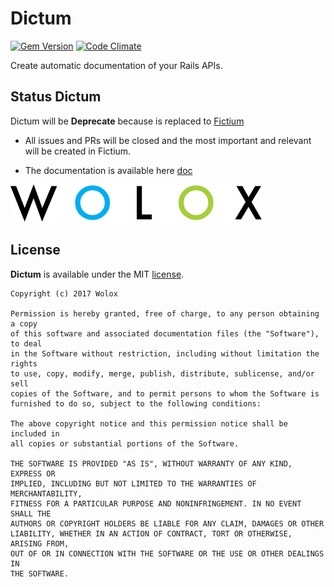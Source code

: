 # Dictum

[![Gem Version](https://badge.fury.io/rb/dictum.svg)](https://badge.fury.io/rb/dictum)
[![Code Climate](https://codeclimate.com/github/Wolox/dictum/badges/gpa.svg)](https://codeclimate.com/github/Wolox/dictum)

Create automatic documentation of your Rails APIs.

## **Status Dictum**

Dictum will be **Deprecate** because is replaced to [Fictium](https://github.com/Wolox/fictium)

* All issues and PRs will be closed and the most important and relevant will be created in Fictium.

* The documentation is available here [doc](https://github.com/Wolox/dictum/blob/master/docs/documentation.md)

![Wolox](https://raw.githubusercontent.com/Wolox/press-kit/master/logos/logo_banner.png)

## License

**Dictum** is available under the MIT [license](https://raw.githubusercontent.com/Wolox/dictum/master/LICENSE.md).

    Copyright (c) 2017 Wolox

    Permission is hereby granted, free of charge, to any person obtaining a copy
    of this software and associated documentation files (the "Software"), to deal
    in the Software without restriction, including without limitation the rights
    to use, copy, modify, merge, publish, distribute, sublicense, and/or sell
    copies of the Software, and to permit persons to whom the Software is
    furnished to do so, subject to the following conditions:

    The above copyright notice and this permission notice shall be included in
    all copies or substantial portions of the Software.

    THE SOFTWARE IS PROVIDED "AS IS", WITHOUT WARRANTY OF ANY KIND, EXPRESS OR
    IMPLIED, INCLUDING BUT NOT LIMITED TO THE WARRANTIES OF MERCHANTABILITY,
    FITNESS FOR A PARTICULAR PURPOSE AND NONINFRINGEMENT. IN NO EVENT SHALL THE
    AUTHORS OR COPYRIGHT HOLDERS BE LIABLE FOR ANY CLAIM, DAMAGES OR OTHER
    LIABILITY, WHETHER IN AN ACTION OF CONTRACT, TORT OR OTHERWISE, ARISING FROM,
    OUT OF OR IN CONNECTION WITH THE SOFTWARE OR THE USE OR OTHER DEALINGS IN
    THE SOFTWARE.

